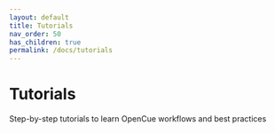 ```yaml
---
layout: default
title: Tutorials
nav_order: 50
has_children: true
permalink: /docs/tutorials
---
```


# Tutorials

Step-by-step tutorials to learn OpenCue workflows and best practices
